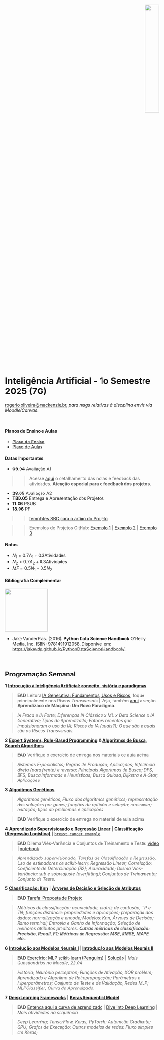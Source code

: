 <p align="right">
  <img src="http://meusite.mackenzie.br/rogerio/mackenzie_logo/UPM.2_horizontal_vermelho.jpg" width="30%" align="center"/>
</p>

# Inteligência Artificial - 1o Semestre 2025 (7G)

rogerio.oliveira@mackenzie.br, *para msgs relativas à disciplina envie via Moodle/Canvas*.  

<br>

#### Planos de Ensino e Aulas

* [Plano de Ensino](https://github.com/Rogerio-mack/IA_2025S1/blob/main/CC_7G_Plano_de_ensino_Inteligencia_Artificial_2025_1.pdf)
* [Plano de Aulas](https://github.com/Rogerio-mack/IA_2025S1/blob/main/CC_7G_Plano_de_aula_Inteligencia_Artificial_2025_1.pdf)

#### Datas Importantes

* **09.04** Avaliação A1
>> Acesse [aqui](https://github.com/Rogerio-mack/IA_2025S1/tree/main/N1) o detalhamento das notas e feedback das atividades. **Atenção especial para o feedback dos projetos**.
* **28.05** Avaliação A2
* **TBD.05** Entrega e Apresentação dos Projetos
* **11.06** PSUB
* **18.06** PF

>> [templates SBC para o artigo do Projeto](https://www.sbc.org.br/documentosinstitucionais/#publicacoes) 

>> Exemplos de Projetos GitHub: [Exemplo 1](https://github.com/saic-fi/Bayesian-Prompt-Learning/tree/main) | [Exemplo 2](https://github.com/jcampolim/iniciacao-tecnologica) | [Exemplo 3](https://github.com/open-vlf)

#### Notas

* $N_1 = 0.7 A_1 + 0.3 \text{Atividades}$
* $N_2 = 0.7 A_2 + 0.3 \text{Atividades}$
* $MF = 0.5 N_1 + 0.5 N_2$
  
#### Bibliografia Complementar

<img src="https://jakevdp.github.io/PythonDataScienceHandbook/figures/PDSH-cover.png" width="140"/>

* Jake VanderPlas. (2016). **Python Data Science Handbook**  O'Reilly Media, Inc.  ISBN: 9781491912058. Disponível em: https://jakevdp.github.io/PythonDataScienceHandbook/. 

<br>

## Programação Semanal

**1** [**Introdução à Inteligência Artificial: conceito, história e paradigmas**](https://colab.research.google.com/github/Rogerio-mack/Inteligencia_Artificial/blob/main/IA_Introducao.ipynb) 

> **EAD** Leitura [IA Generativa: Fundamentos, Usos e Riscos](https://github.com/Rogerio-mack/IA_2025S1/blob/main/IA%20Generativa%20v3.pdf), foque principalmente nos Riscos *Transversais* | Veja, também [aqui](https://colab.research.google.com/github/Rogerio-mack/Machine-Learning-I/blob/main/ML1_introducao.ipynb) a seção **Aprendizado de Máquina: Um Novo Paradigma**.

> *IA Fraca e IA Forte; Diferenças IA Clássica x ML x Data Science x IA Generativa; Tipos de Aprendizado; Fatores recentes que impulsionaram o uso da IA; Riscos da IA (quais?); O que são e quais são os Riscos Transversais.* 

**2** [**Expert Systems, Rule‑Based Programming**](https://colab.research.google.com/github/Rogerio-mack/IA_2025S1/blob/main/Rule_Based_Programming.ipynb) &
[**Algoritmos de Busca, Search Algorithms**](https://colab.research.google.com/github/Rogerio-mack/IA_2025S1/blob/main/Search_Algorithms.ipynb)

> **EAD** Verifique o exercício de entrega nos materiais de aula acima

> *Sistemas Especialistas; Regras de Produção; Aplicações; Inferência direta (para frente) e reversa; Principais Algoritmos de Busca; DFS, BFS; Busca Informada e Heurísticas; Busca Gulosa, Dijkstra e A-Star; Aplicações* 

**3** [**Algoritmos Genéticos**](https://colab.research.google.com/github/Rogerio-mack/IA_2025S1/blob/main/GeneticAlgorithms.ipynb)

> *Algoritmos genéticos; Fluxo dos algoritmos genéticos; representação das soluções por genes; funções de aptidão e seleção; crossover; mutação; tipos de problemas e aplicações*

> **EAD** Verifique o exercício de entrega no material de aula acima

**4** [**Aprendizado Supervisionado e Regressão Linear**](https://colab.research.google.com/github/Rogerio-mack/Machine-Learning-I/blob/main/ML2_Regressao.ipynb)
| [**Classificação (Regressão Logística)**](https://colab.research.google.com/github/Rogerio-mack/Machine-Learning-I/blob/main/ML3_RegressaoLogistica.ipynb) | [`breast_cancer example`](https://colab.research.google.com/github/Rogerio-mack/IA_2025S1/blob/main/scikit_learn_breast_cancer.ipynb)
 
> **EAD** Dilema Viés-Variância e Conjuntos de Treinamento e Teste: [vídeo](http://meusite.mackenzie.br/rogerio/BIGvideos/overfitting_test_train_accuracy.mp4) | [notebook](https://colab.research.google.com/github/Rogerio-mack/IA_2025S1/blob/main/Overfitting_Treinamento_e_Teste.ipynb)

> *Aprendizado supervisionado; Tarefas de Classificação e Regressão;  Uso de estimadores de scikit-learn; Regressão Linear; Correlação; Coeficiente de Determinação (R2); Acuracidade; Dilema Viés-Variância: sub e sobreajuste (overfitting); Conjuntos de Treinamento; Conjunto de Teste.*

**5** [**Classificação: Knn**](https://colab.research.google.com/github/Rogerio-mack/Machine-Learning-I/blob/main/ML4_Knn.ipynb) | [**Árvores de Decisão e Seleção de Atributos**](https://colab.research.google.com/github/Rogerio-mack/Machine-Learning-I/blob/main/ML5_DecisionTrees.ipynb)

> **EAD** [Tarefa: Proposta de Projeto](https://colab.research.google.com/github/Rogerio-mack/IA_2025S1/blob/main/A4_Propostas_de_Projeto.ipynb)

> *Métricas de classificação: acuracidade, matriz de confusão, TP e TN; funções distância: propriedades e aplicações; preparação dos dados: normalização e encode; Modelos: Knn, Árvores de Decisão; Ramo terminal; Entropia e Ganho de Informação; Seleção de melhores atributos preditores.* ***Outras métricas de classificação: Precisão, Recall, F1; Métricas de Regressão: MSE, RMSE, MAPE etc.***.

**6** [**Introdução aos Modelos Neurais I**](https://colab.research.google.com/github/Rogerio-mack/Deep-Learning-I/blob/main/T1.ipynb) |
[**Introdução aos Modelos Neurais II**](https://colab.research.google.com/github/Rogerio-mack/Deep-Learning-I/blob/main/T2.ipynb) 

> **EAD** [Exercício: MLP scikit-learn (Penguins)](https://colab.research.google.com/github/Rogerio-mack/IA_2025S1/blob/main/Ex_mlp_penguins.ipynb) | [Solução](https://github.com/Rogerio-mack/IA_solucao/blob/main/mlp_penguins_solucao.ipynb)  | *Mais Questionários no Moodle, 22.04*

> *História; Neurônio perceptron; Funções de Ativação; XOR problem; Aprendizado e Algoritmo de Retropropagação; Parâmetros e Hiperparâmetros; Conjunto de Teste e de Validação; Redes MLP; MLPClassifier; Curva de Aprendizado.*

**7** [**Deep Learning Frameworks**](https://colab.research.google.com/github/Rogerio-mack/Deep-Learning-I/blob/main/T3.ipynb) | [**Keras Sequential Model**](https://colab.research.google.com/github/Rogerio-mack/Deep-Learning-I/blob/main/T4.ipynb) 

> **EAD** [Entenda aqui a curva de aprendizado](https://www.linkedin.com/pulse/understanding-learning-curves-analyzing-model-training-sachin-58mgc) | [Dive into Deep Learning](https://d2l.ai/) | *Mais atividades na sequência*

> *Deep Learning; TensorFlow, Keras, PyTorch: Automatic Gradiente; GPU; Grafos de Execução; Outros modelos de redes; Fluxo simples cm Keras;*
